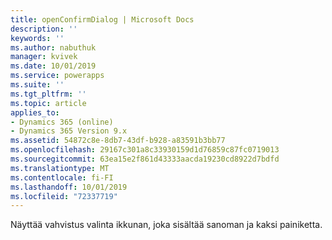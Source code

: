 ```yaml
---
title: openConfirmDialog | Microsoft Docs
description: ''
keywords: ''
ms.author: nabuthuk
manager: kvivek
ms.date: 10/01/2019
ms.service: powerapps
ms.suite: ''
ms.tgt_pltfrm: ''
ms.topic: article
applies_to:
- Dynamics 365 (online)
- Dynamics 365 Version 9.x
ms.assetid: 54872c8e-8db7-43df-b928-a83591b3bb77
ms.openlocfilehash: 29167c301a8c33930159d1d76859c87fc0719013
ms.sourcegitcommit: 63ea15e2f861d43333aacda19230cd8922d7bdfd
ms.translationtype: MT
ms.contentlocale: fi-FI
ms.lasthandoff: 10/01/2019
ms.locfileid: "72337719"
---
```

Näyttää vahvistus valinta ikkunan, joka sisältää sanoman ja kaksi painiketta.
